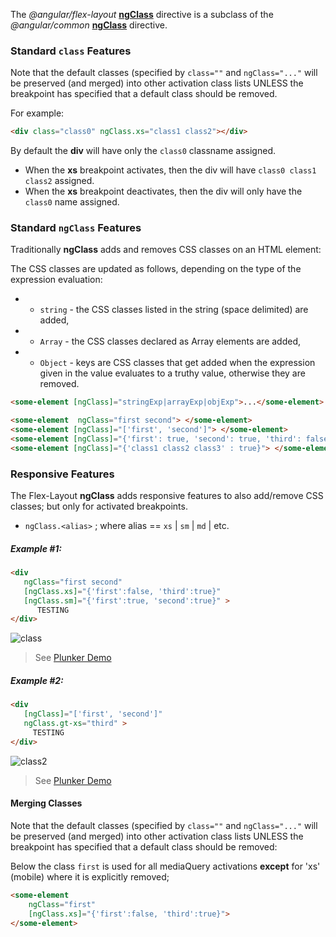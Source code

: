 The *@angular/flex-layout* [**ngClass**](https://github.com/angular/flex-layout/blob/master/src/lib/flexbox/api/class.ts) directive is a subclass of the *@angular/common* [**ngClass**](https://github.com/angular/angular/blob/master/modules/@angular/common/src/directives/ng_class.ts#L43) directive. 

### Standard **`class`** Features 

Note that the default classes (specified by `class=""` and `ngClass="..."` will be preserved (and merged) into other activation class lists UNLESS the breakpoint has specified that a default class should be removed.

For example:

```html
<div class="class0" ngClass.xs="class1 class2"></div>
```
By default the **div** will have only the `class0` classname assigned. 

*  When the **xs** breakpoint activates, then the div will have `class0 class1 class2` assigned.
*  When the **xs** breakpoint deactivates, then the div will only have the `class0` name assigned.

### Standard **`ngClass`** Features 

Traditionally **ngClass** adds and removes CSS classes on an HTML element:

The CSS classes are updated as follows, depending on the type of the expression evaluation:
 * - `string` - the CSS classes listed in the string (space delimited) are added,
 * - `Array` - the CSS classes declared as Array elements are added,
 * - `Object` - keys are CSS classes that get added when the expression given in the value evaluates to a truthy value, otherwise they are removed.

```html
<some-element [ngClass]="stringExp|arrayExp|objExp">...</some-element>

<some-element  ngClass="first second"> </some-element>
<some-element [ngClass]="['first', 'second']"> </some-element>
<some-element [ngClass]="{'first': true, 'second': true, 'third': false}"> </some-element>
<some-element [ngClass]="{'class1 class2 class3' : true}"> </some-element>
```

### Responsive Features

The Flex-Layout **ngClass** adds responsive features to also add/remove CSS classes; but only for activated breakpoints.

*  `ngClass.<alias>` ; where alias == `xs` | `sm` | `md` | etc.

##### Example #1:

```html
<div
   ngClass="first second" 
   [ngClass.xs]="{'first':false, 'third':true}"
   [ngClass.sm]="{'first':true, 'second':true}" >
      TESTING
</div>
```

![class](https://user-images.githubusercontent.com/210413/30512759-d3bb1e18-9abb-11e7-9dbf-4f9d8ca89ba9.jpg)

>  See [Plunker Demo](https://plnkr.co/edit/86oh19nCBIdpEi6CllmR?p=preview)


##### Example #2:

```html
<div
   [ngClass]="['first', 'second']" 
   ngClass.gt-xs="third" >
     TESTING
</div>
```

![class2](https://user-images.githubusercontent.com/210413/30512832-9232bf44-9abd-11e7-917f-07077c0a210a.jpg)

>  See [Plunker Demo](https://plnkr.co/edit/fEyAnpoFQzXiPa6HTZlt?p=preview)


#### Merging Classes

Note that the default classes (specified by `class=""` and `ngClass="..."` will be preserved (and merged) into other activation class lists UNLESS the breakpoint has specified that a default class should be removed:

Below the class `first` is used for all mediaQuery activations **except** for 'xs' (mobile) where it is explicitly removed;

```html
<some-element  
    ngClass="first" 
    [ngClass.xs]="{'first':false, 'third':true}">
</some-element>
```

